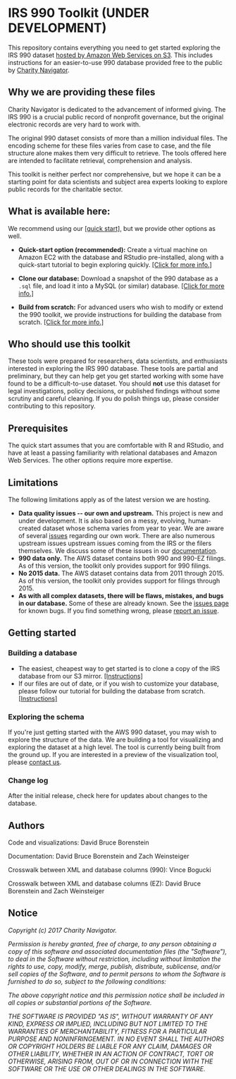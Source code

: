# IRS 990 Toolkit (UNDER DEVELOPMENT)

This repository contains everything you need to get started exploring the IRS 990 dataset [hosted by Amazon Web Services on S3](https://aws.amazon.com/public-datasets/irs-990/). This includes instructions for an easier-to-use 990 database provided free to the public by [Charity Navigator](https://www.charitynavigator.org/).

## Why we are providing these files

Charity Navigator is dedicated to the advancement of informed giving. The IRS 990 is a crucial public record of nonprofit governance, but the original electronic records are very hard to work with.

The original 990 dataset consists of more than a million individual files. The encoding scheme for these files varies from case to case, and the file structure alone makes them very difficult to retrieve. The tools offered here are intended to facilitate retrieval, comprehension and analysis.

This toolkit is neither perfect nor comprehensive, but we hope it can be a starting point for data scientists and subject area experts looking to explore public records for the charitable sector.

## What is available here:

We recommend using our [[quick start]](https://charitynavigator.github.io/irs990/quick-start), but we provide other options as well.

* **Quick-start option (recommended):** Create a virtual machine on Amazon EC2 with the database and RStudio pre-installed, along with a quick-start tutorial to begin exploring quickly. [[Click for more info.]](https://charitynavigator.github.io/irs990/quick-start)

* **Clone our database:** Download a snapshot of the 990 database as a `.sql` file, and load it into a MySQL (or similar) database. [[Click for more info.]](https://charitynavigator.github.io/irs990/clone-database)

* **Build from scratch:** For advanced users who wish to modify or extend the 990 toolkit, we provide instructions for building the database from scratch. [[Click for more info.]](https://github.com/CharityNavigator/irs990/blob/master/docs/create-database.md)

## Who should use this toolkit

These tools were prepared for researchers, data scientists, and enthusiasts interested in exploring the IRS 990 database. These tools are partial and preliminary, but they can help get you get started working with some have found to be a difficult-to-use dataset. You should **not** use this dataset for legal investigations, policy decisions, or published findings without some scrutiny and careful cleaning. If you do polish things up, please consider contributing to this repository.

## Prerequisites

The quick start assumes that you are comfortable with R and RStudio, and have at least a passing familiarity with relational databases and Amazon Web Services. The other options require more expertise.

## Limitations

The following limitations apply as of the latest version we are hosting.

* **Data quality issues -- our own and upstream.** This project is new and under development. It is also based on a messy, evolving, human-created dataset whose schema varies from year to year. We are aware of several [issues](https://github.com/CharityNavigator/irs990/issues) regarding our own work. There are also numerous upstream issues upstream issues coming from the IRS or the filers themselves. We discuss some of these issues in our [documentation](https://github.com/CharityNavigator/irs990/blob/master/docs/explore-database.md).
* **990 data only.** The AWS dataset contains both 990 and 990-EZ filings. As of this version, the toolkit only provides support for 990 filings. 
* **No 2015 data.** The AWS dataset contains data from 2011 through 2015. As of this version, the toolkit only provides support for filings through 2015.
* **As with all complex datasets, there will be flaws, mistakes, and bugs in our database.** Some of these are already known. See the [issues page](https://github.com/CharityNavigator/irs990/issues) for known bugs. If you find something wrong, please [report an issue](https://github.com/CharityNavigator/irs990/issues).

## Getting started

### Building a database

 * The easiest, cheapest way to get started is to clone a copy of the IRS database from our S3 mirror. [[Instructions]](https://github.com/CharityNavigator/irs990/blob/master/documentation/clone_database.md)
 * If our files are out of date, or if you wish to customize your database, please follow our tutorial for building the database from scratch. [[Instructions]](https://github.com/CharityNavigator/irs990/blob/master/docs/create-database.md)

### Exploring the schema

If you're just getting started with the AWS 990 dataset, you may wish to explore the structure of the data. We are building a tool for visualizing and exploring the dataset at a high level. The tool is currently being built from the ground up. If you are interested in a preview of the visualization tool, please [contact us](mailto:dborenstein@charitynavigator.org).

### Change log

After the initial release, check here for updates about changes to the database.

## Authors

Code and visualizations: David Bruce Borenstein

Documentation: David Bruce Borenstein and Zach Weinsteiger

Crosswalk between XML and database columns (990): Vince Bogucki

Crosswalk between XML and database columns (EZ): David Bruce Borenstein and Zach Weinsteiger

## Notice

*Copyright (c) 2017 Charity Navigator.*

*Permission is hereby granted, free of charge, to any person obtaining a copy of this software and associated documentation files (the "Software"), to deal in the Software without restriction, including without limitation the rights to use, copy, modify, merge, publish, distribute, sublicense, and/or sell copies of the Software, and to permit persons to whom the Software is furnished to do so, subject to the following conditions:*

*The above copyright notice and this permission notice shall be included in all copies or substantial portions of the Software.*

*THE SOFTWARE IS PROVIDED "AS IS", WITHOUT WARRANTY OF ANY KIND, EXPRESS OR IMPLIED, INCLUDING BUT NOT LIMITED TO THE WARRANTIES OF MERCHANTABILITY, FITNESS FOR A PARTICULAR PURPOSE AND NONINFRINGEMENT. IN NO EVENT SHALL THE AUTHORS OR COPYRIGHT HOLDERS BE LIABLE FOR ANY CLAIM, DAMAGES OR OTHER LIABILITY, WHETHER IN AN ACTION OF CONTRACT, TORT OR OTHERWISE, ARISING FROM, OUT OF OR IN CONNECTION WITH THE SOFTWARE OR THE USE OR OTHER DEALINGS IN THE SOFTWARE.*
